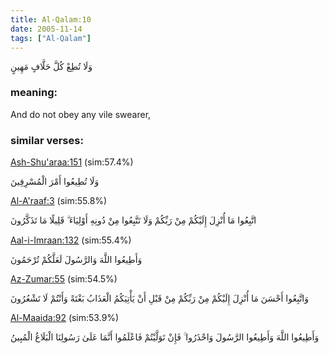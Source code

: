 ```yaml
---
title: Al-Qalam:10
date: 2005-11-14
tags: ["Al-Qalam"]
---
```

وَلَا تُطِعْ كُلَّ حَلَّافٍ مَهِينٍ
### meaning: 
And do not obey any vile swearer,
### similar verses: 

[Ash-Shu'araa:151](/26/151) (sim:57.4%)

وَلَا تُطِيعُوا أَمْرَ الْمُسْرِفِينَ

[Al-A'raaf:3](/7/3) (sim:55.8%)

اتَّبِعُوا مَا أُنْزِلَ إِلَيْكُمْ مِنْ رَبِّكُمْ وَلَا تَتَّبِعُوا مِنْ دُونِهِ أَوْلِيَاءَ ۗ قَلِيلًا مَا تَذَكَّرُونَ

[Aal-i-Imraan:132](/3/132) (sim:55.4%)

وَأَطِيعُوا اللَّهَ وَالرَّسُولَ لَعَلَّكُمْ تُرْحَمُونَ

[Az-Zumar:55](/39/55) (sim:54.5%)

وَاتَّبِعُوا أَحْسَنَ مَا أُنْزِلَ إِلَيْكُمْ مِنْ رَبِّكُمْ مِنْ قَبْلِ أَنْ يَأْتِيَكُمُ الْعَذَابُ بَغْتَةً وَأَنْتُمْ لَا تَشْعُرُونَ

[Al-Maaida:92](/5/92) (sim:53.9%)

وَأَطِيعُوا اللَّهَ وَأَطِيعُوا الرَّسُولَ وَاحْذَرُوا ۚ فَإِنْ تَوَلَّيْتُمْ فَاعْلَمُوا أَنَّمَا عَلَىٰ رَسُولِنَا الْبَلَاغُ الْمُبِينُ
